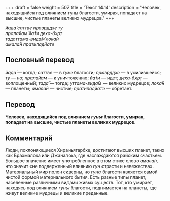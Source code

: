 +++
draft = false
weight = 507
title = 'Текст 14.14'
description = 'Человек, находящийся под влиянием гуны благости, умирая, попадает на высшие, чистые планеты великих мудрецов.'
+++

_йада̄ саттве правр̣ддхе ту  
пралайам̇ йа̄ти деха-бхр̣т  
тадоттама-вида̄м̇ лока̄н  
амала̄н пратипадйате_

## Пословный перевод

_йада̄_ — когда; _саттве_ — в _гуне_ благости; _правр̣ддхе_ — в усилившейся; _ту_ — но; _пралайам_ — к уничтожению; _йа̄ти_ — идет; _деха_\-_бхр̣т_ — воплощенный; _тада̄_ — тогда; _уттама_\-_вида̄м_ — великих мудрецов; _лока̄н_ — планеты; _амала̄н_ — чистые; _пратипадйате_ — обретает.

## Перевод

**Человек, находящийся под влиянием _гуны_ благости, умирая, попадает на высшие, чистые планеты великих мудрецов.**

## Комментарий

Люди, поклоняющиеся Хираньягарбхе, достигают высших планет, таких как Брахмалока или Джаналока, где наслаждаются райским счастьем. Большое значение имеет употребленное в этом стихе слово _амала̄н,_ что значит «не подверженный влиянию _гун_ страсти и невежества». Материальный мир полон скверны, но _гуна_ благости является самой чистой формой материального бытия. Есть разные типы планет, населенные различными видами живых существ. Тот, кто умирает, находясь под влиянием _гуны_ благости, поднимается на планеты, где живут великие мудрецы и великие преданные.
